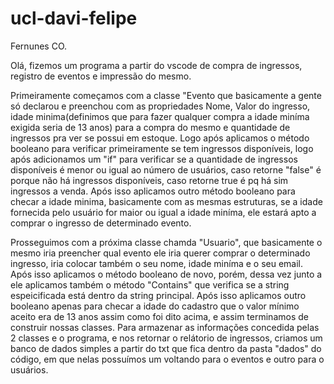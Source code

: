 # ucl-davi-felipe

Fernunes CO.

  Olá, fizemos um programa a partir do vscode de compra de ingressos, registro de eventos e impressão do mesmo.
  
  Primeiramente começamos com a classe "Evento que basicamente a gente só declarou e preenchou com as propriedades Nome, Valor do ingresso, idade minima(definimos que para fazer qualquer compra a idade miníma exigida seria de 13 anos) para a compra do mesmo e quantidade de ingressos pra ver se possui em estoque. Logo após aplicamos o método booleano para verificar primeiramente se tem ingressos disponíveis, logo após adicionamos um "if" para verificar se a quantidade de ingressos disponíveis é menor ou igual ao número de usuários, caso retorne "false" é porque não há ingressos disponíveis, caso retorne true é pq há sim ingressos a venda. Após isso aplicamos outro método booleano para checar a idade minima, basicamente com as mesmas estruturas, se a idade fornecida pelo usuário for maior ou igual a idade miníma, ele estará apto a comprar o ingresso de determinado evento.
  
  Prosseguimos com a próxima classe chamda "Usuario", que basicamente o mesmo iria preencher qual evento ele iria querer comprar o determinado ingresso, iria colocar também o seu nome, idade miníma e o seu email. Após isso aplicamos o método booleano de novo, porém, dessa vez junto a ele aplicamos também o método "Contains" que verifica se a string espeicificada está dentro da string principal. Após isso aplicamos outro booleano apenas para checar a idade do cadastro que o valor mínimo aceito era de 13 anos assim como foi dito acima, e assim terminamos de construir nossas classes. Para armazenar as informações concedida pelas 2 classes e o programa, e nos retornar o relátorio de ingressos, criamos um banco de dados simples a partir do txt que fica dentro da pasta "dados" do código, em que nelas possuímos um voltando para o eventos e outro para o usuários.
  

